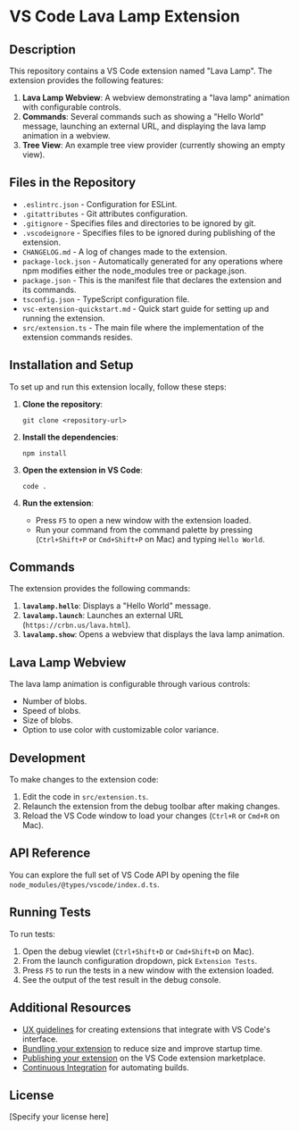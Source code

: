 # VS Code Lava Lamp Extension

## Description

This repository contains a VS Code extension named "Lava Lamp". The extension provides the following features:

1. **Lava Lamp Webview**: A webview demonstrating a "lava lamp" animation with configurable controls.
2. **Commands**: Several commands such as showing a "Hello World" message, launching an external URL, and displaying the lava lamp animation in a webview.
3. **Tree View**: An example tree view provider (currently showing an empty view).

## Files in the Repository

* `.eslintrc.json` - Configuration for ESLint.
* `.gitattributes` - Git attributes configuration.
* `.gitignore` - Specifies files and directories to be ignored by git.
* `.vscodeignore` - Specifies files to be ignored during publishing of the extension.
* `CHANGELOG.md` - A log of changes made to the extension.
* `package-lock.json` - Automatically generated for any operations where npm modifies either the node_modules tree or package.json.
* `package.json` - This is the manifest file that declares the extension and its commands.
* `tsconfig.json` - TypeScript configuration file.
* `vsc-extension-quickstart.md` - Quick start guide for setting up and running the extension.
* `src/extension.ts` - The main file where the implementation of the extension commands resides.

## Installation and Setup

To set up and run this extension locally, follow these steps:

1. **Clone the repository**:
    ```
    git clone <repository-url>
    ```

2. **Install the dependencies**:
    ```
    npm install
    ```

3. **Open the extension in VS Code**:
    ```
    code .
    ```

4. **Run the extension**:
    - Press `F5` to open a new window with the extension loaded.
    - Run your command from the command palette by pressing (`Ctrl+Shift+P` or `Cmd+Shift+P` on Mac) and typing `Hello World`.

## Commands

The extension provides the following commands:

1. **`lavalamp.hello`**: Displays a "Hello World" message.
2. **`lavalamp.launch`**: Launches an external URL (`https://crbn.us/lava.html`).
3. **`lavalamp.show`**: Opens a webview that displays the lava lamp animation.

## Lava Lamp Webview

The lava lamp animation is configurable through various controls:

- Number of blobs.
- Speed of blobs.
- Size of blobs.
- Option to use color with customizable color variance.

## Development

To make changes to the extension code:

1. Edit the code in `src/extension.ts`.
2. Relaunch the extension from the debug toolbar after making changes.
3. Reload the VS Code window to load your changes (`Ctrl+R` or `Cmd+R` on Mac).

## API Reference

You can explore the full set of VS Code API by opening the file `node_modules/@types/vscode/index.d.ts`.

## Running Tests

To run tests:

1. Open the debug viewlet (`Ctrl+Shift+D` or `Cmd+Shift+D` on Mac).
2. From the launch configuration dropdown, pick `Extension Tests`.
3. Press `F5` to run the tests in a new window with the extension loaded.
4. See the output of the test result in the debug console.

## Additional Resources

- [UX guidelines](https://code.visualstudio.com/api/ux-guidelines/overview) for creating extensions that integrate with VS Code's interface.
- [Bundling your extension](https://code.visualstudio.com/api/working-with-extensions/bundling-extension) to reduce size and improve startup time.
- [Publishing your extension](https://code.visualstudio.com/api/working-with-extensions/publishing-extension) on the VS Code extension marketplace.
- [Continuous Integration](https://code.visualstudio.com/api/working-with-extensions/continuous-integration) for automating builds.

## License

[Specify your license here]
